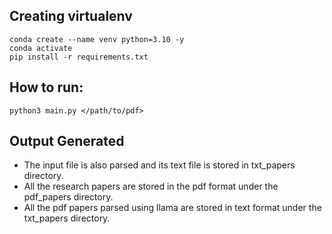 ## Creating virtualenv
```
conda create --name venv python=3.10 -y
conda activate
pip install -r requirements.txt
```


## How to run:
```
python3 main.py </path/to/pdf>
```


## Output Generated
- The input file is also parsed and its text file is stored in txt_papers directory.
- All the research papers are stored in the pdf format under the pdf_papers directory.
- All the pdf papers parsed using llama are stored in text format under the txt_papers directory.
